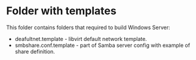 Folder with templates
======================

This folder contains folders that required to build Windows Server:
 * deafultnet.template - libvirt default network template.
 * smbshare.conf.template - part of Samba server config with example of share definition.
